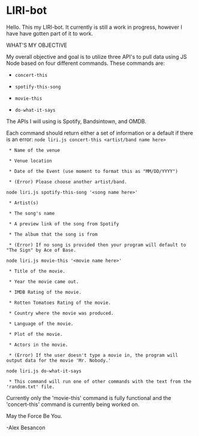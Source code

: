 # LIRI-bot

Hello. This my LIRI-bot. It currently is still a work in progress, however I have have gotten part of it to work.

WHAT'S MY OBJECTIVE

My overall objective and goal is to utilize three API's to pull data using JS Node based on four different commands. These commands are:

   * `concert-this`

   * `spotify-this-song`

   * `movie-this`

   * `do-what-it-says` 

The APIs I will using is Spotify, Bandsintown, and OMDB.

Each command should return either a set of information or a default if there is an error:
  `node liri.js concert-this <artist/band name here>`

     * Name of the venue

     * Venue location

     * Date of the Event (use moment to format this as "MM/DD/YYYY")

     * (Error) Please choose another artist/band.

   `node liri.js spotify-this-song '<song name here>'`

     * Artist(s)

     * The song's name

     * A preview link of the song from Spotify

     * The album that the song is from

     * (Error) If no song is provided then your program will default to "The Sign" by Ace of Base.
    
   `node liri.js movie-this '<movie name here>'`
    
     * Title of the movie.
    
     * Year the movie came out.
    
     * IMDB Rating of the movie.
    
     * Rotten Tomatoes Rating of the movie.
    
     * Country where the movie was produced.
    
     * Language of the movie.
    
     * Plot of the movie.
    
     * Actors in the movie.
    
     * (Error) If the user doesn't type a movie in, the program will output data for the movie 'Mr. Nobody.'
   
   `node liri.js do-what-it-says`

     * This command will run one of other commands with the text from the 'random.txt' file.

Currently only the 'movie-this' command is fully functional and the 'concert-this' command is currently being worked on.

May the Force Be You.

-Alex Besancon
